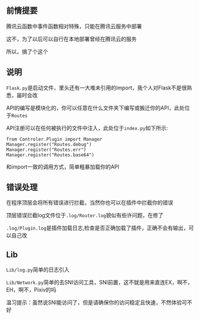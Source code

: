 ## 前情提要

腾讯云函数中事件函数相对特殊，只能在腾讯云服务中部署

这不，为了以后可以自行在本地部署曾经在腾讯云的服务

所以，搞了个这个

## 说明

`Flask.py`是启动文件，里头还有一大堆未引用的import，我个人对Flask不是很熟悉，届时会改

API的编写是模块化的，你可以任意在什么文件夹下编写或搬迁你的API，此处位于`Routes`

API注册可以在任何被执行的文件中注入，此处位于`index.py`如下所示:

```
from Controler.Plugin import Manager
Manager.register("Routes.debug")
Manager.register("Routes.err")
Manager.register("Routes.base64")
```

和import一致的调用方式，简单粗暴加载你的API

## 错误处理

在程序顶层会将所有错误进行拦截，当然你也可以在插件中拦截你的错误

顶层错误拦截log文件位于`.log/Router.log`貌似有些许问题，在修了

`.log/Plugin.log`是插件加载日志,检查是否正确加载了插件，正确不会有输出，可以自己改

## Lib

`Lib/log.py`简单的日志引入

`Lib/Network.py`简单的去SNI访问工具，SNI前置，这不就是用来直连EX，啊不，EH，啊不，Pixiv的吗

温习提示：虽然说SNI能访问了，但是请确保你的访问稳定且快速，不然体验可不好
